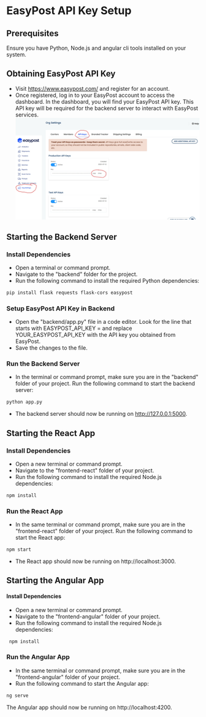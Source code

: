 # EasyPost API Key Setup

## Prerequisites

Ensure you have Python, Node.js and angular cli tools installed on your system.

## Obtaining EasyPost API Key

- Visit https://www.easypost.com/ and register for an account.
- Once registered, log in to your EasyPost account to access the dashboard.
  In the dashboard, you will find your EasyPost API key. This API key will be required for the backend server to interact with EasyPost services.
  <img src="./img.jpeg"/>

## Starting the Backend Server

### Install Dependencies

- Open a terminal or command prompt.
- Navigate to the "backend" folder for the project.
- Run the following command to install the required Python dependencies:

```bash
pip install flask requests flask-cors easypost
```

### Setup EasyPost API Key in Backend

- Open the "backend/app.py" file in a code editor.
  Look for the line that starts with EASYPOST_API_KEY = and replace YOUR_EASYPOST_API_KEY with the API key you obtained from EasyPost.
- Save the changes to the file.

### Run the Backend Server

- In the terminal or command prompt, make sure you are in the "backend" folder of your project.
  Run the following command to start the backend server:

```bash
python app.py
```

- The backend server should now be running on http://127.0.0.1:5000.

## Starting the React App

### Install Dependencies

- Open a new terminal or command prompt.
- Navigate to the "frontend-react" folder of your project.
- Run the following command to install the required Node.js dependencies:

```bash
npm install
```

### Run the React App

- In the same terminal or command prompt, make sure you are in the "frontend-react" folder of your project.
  Run the following command to start the React app:

```bash
npm start
```

- The React app should now be running on http://localhost:3000.

## Starting the Angular App

#### Install Dependencies

- Open a new terminal or command prompt.
- Navigate to the "frontend-angular" folder of your project.
- Run the following command to install the required Node.js dependencies:

```bash
 npm install
```

### Run the Angular App

- In the same terminal or command prompt, make sure you are in the "frontend-angular" folder of your project.
- Run the following command to start the Angular app:

```bash
ng serve
```

The Angular app should now be running on http://localhost:4200.
